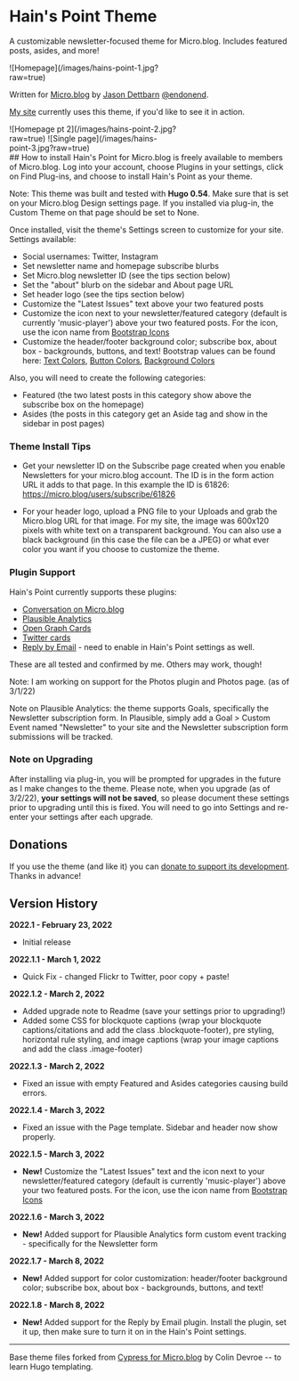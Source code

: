 # Hain's Point Theme

A customizable newsletter-focused theme for Micro.blog. Includes featured posts, asides, and more!

<div style="width:60%">
![Homepage](/images/hains-point-1.jpg?raw=true)
</div>

Written for [Micro.blog](https://micro.blog) by [Jason Dettbarn](http://endonend.org) [@endonend](https://micro.blog/endonend).

[My site](https://endonend.micro.blog) currently uses this theme, if you'd like to see it in action.

<div style="width:60%">
![Homepage pt 2](/images/hains-point-2.jpg?raw=true)
![Single page](/images/hains-point-3.jpg?raw=true)
</div>
## How to install
Hain's Point for Micro.blog is freely available to members of Micro.blog. Log into your account, choose Plugins in your settings, click on Find Plug-ins, and choose to install Hain's Point as your theme.

Note: This theme was built and tested with **Hugo 0.54**. Make sure that is set on your Micro.blog Design settings page. If you installed via plug-in, the Custom Theme on that page should be set to None.

Once installed, visit the theme's Settings screen to customize for your site. Settings available:

- Social usernames: Twitter, Instagram
- Set newsletter name and homepage subscribe blurbs
- Set Micro.blog newsletter ID (see the tips section below)
- Set the "about" blurb on the sidebar and About page URL
- Set header logo (see the tips section below)
- Customize the "Latest Issues" text above your two featured posts
- Customize the icon next to your newsletter/featured category (default is currently 'music-player') above your two featured posts. For the icon, use the icon name from [Bootstrap Icons](https://icons.getbootstrap.com)
- Customize the header/footer background color; subscribe box, about box - backgrounds, buttons, and text! Bootstrap values can be found here: [Text Colors](https://getbootstrap.com/docs/5.1/utilities/colors/), [Button Colors](https://getbootstrap.com/docs/5.1/components/buttons/), [Background Colors](https://getbootstrap.com/docs/5.1/utilities/background/#background-color)

Also, you will need to create the following categories:

- Featured (the two latest posts in this category show above the subscribe box on the homepage)
- Asides (the posts in this category get an Aside tag and show in the sidebar in post pages)



### Theme Install Tips

- Get your newsletter ID on the Subscribe page created when you enable Newsletters for your micro.blog account. The ID is in the form action URL it adds to that page. In this example the ID is 61826: https://micro.blog/users/subscribe/61826

- For your header logo, upload a PNG file to your Uploads and grab the Micro.blog URL for that image. For my site, the image was 600x120 pixels with white text on a transparent background. You can also use a black background (in this case the file can be a JPEG) or what ever color you want if you choose to customize the theme.

### Plugin Support

Hain's Point currently supports these plugins:

- [Conversation on Micro.blog](https://github.com/svendahlstrand/plugin-conversation-on-mb)
- [Plausible Analytics](https://github.com/LukasRos/plugin-plausible)
- [Open Graph Cards](https://github.com/thatguygriff/plugin-open-graph)
- [Twitter cards](https://github.com/microdotblog/plugin-twitter-cards)
- [Reply by Email](https://github.com/svendahlstrand/plugin-reply-by-email) - need to enable in Hain's Point settings as well.

These are all tested and confirmed by me. Others may work, though!

Note: I am working on support for the Photos plugin and Photos page. (as of 3/1/22)

Note on Plausible Analytics: the theme supports Goals, specifically the Newsletter subscription form. In Plausible, simply add a Goal > Custom Event named "Newsletter" to your site and the Newsletter subscription form submissions will be tracked.

### Note on Upgrading

After installing via plug-in, you will be prompted for upgrades in the future as I make changes to the theme. Please note, when you upgrade (as of 3/2/22), **your settings will not be saved**, so please document these settings prior to upgrading until this is fixed. You will need to go into Settings and re-enter your settings after each upgrade.

## Donations

If you use the theme (and like it) you can [donate to support its development](https://www.buymeacoffee.com/jdettbarn). Thanks in advance!

## Version History

**2022.1 - February 23, 2022**

- Initial release

**2022.1.1 - March 1, 2022**

- Quick Fix - changed Flickr to Twitter, poor copy + paste!

**2022.1.2 - March 2, 2022**

- Added upgrade note to Readme (save your settings prior to upgrading!)
- Added some CSS for blockquote captions (wrap your blockquote captions/citations and add the class .blockquote-footer), pre styling, horizontal rule styling, and image captions (wrap your image captions and add the class .image-footer)

**2022.1.3 - March 2, 2022**

- Fixed an issue with empty Featured and Asides categories causing build errors.

**2022.1.4 - March 3, 2022**

- Fixed an issue with the Page template. Sidebar and header now show properly.

**2022.1.5 - March 3, 2022**

- **New!** Customize the "Latest Issues" text and the icon next to your newsletter/featured category (default is currently 'music-player') above your two featured posts. For the icon, use the icon name from [Bootstrap Icons](https://icons.getbootstrap.com)

**2022.1.6 - March 3, 2022**

- **New!** Added support for Plausible Analytics form custom event tracking - specifically for the Newsletter form

**2022.1.7 - March 8, 2022**

- **New!** Added support for color customization: header/footer background color; subscribe box, about box - backgrounds, buttons, and text!

**2022.1.8 - March 8, 2022**

- **New!** Added support for the Reply by Email plugin. Install the plugin, set it up, then make sure to turn it on in the Hain's Point settings.

---

Base theme files forked from [Cypress for Micro.blog](https://github.com/cdevroe/cypress-microblog) by Colin Devroe -- to learn Hugo templating. 
